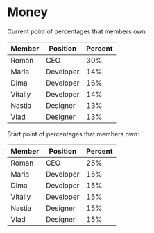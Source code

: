 # Money

Current point of percentages that members own:

| Member  | Position  | Percent |
| ------- | --------- | ------- |
| Roman   | CEO       | 30%     |
| Maria   | Developer | 14%     |
| Dima    | Developer | 16%     |
| Vitaliy | Developer | 14%     |
| Nastia  | Designer  | 13%     |
| Vlad    | Designer  | 13%     |

Start point of percentages that members own:

| Member  | Position  | Percent |
| ------- | --------- | ------- |
| Roman   | CEO       | 25%     |
| Maria   | Developer | 15%     |
| Dima    | Developer | 15%     |
| Vitaliy | Developer | 15%     |
| Nastia  | Designer  | 15%     |
| Vlad    | Designer  | 15%     |
